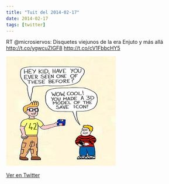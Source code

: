 ```yaml
---
title: "Tuit del 2014-02-17"
date: 2014-02-17
tags: [twitter]
---
```


RT @microsiervos: Disquetes viejunos de la era Enjuto y más allá http://t.co/ygwcuZIGF8 http://t.co/cV1FbbcHY5

![Imagen](/assets/images/435467710529822720-BgsJzg8IIAEhkPd.jpg)

[Ver en Twitter](https://twitter.com/i/web/status/435467710529822720)
